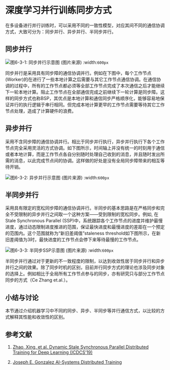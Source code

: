 <!--Copyright © Microsoft Corporation. All rights reserved.
  适用于[License](https://github.com/microsoft/AI-System/blob/main/LICENSE)版权许可-->



# 深度学习并行训练同步方式

  
在多设备进行并行训练时，可以采用不同的一致性模型，对应其间不同的通信协调方式，大致可分为：同步并行、异步并行、半同步并行。

## 同步并行

![图6-3-1: 同步并行示意图 ([图片来源](https://ucbrise.github.io/cs294-ai-sys-fa19/assets/lectures/lec06/06_distributed_training.pdf))](./img/image22.png)
:width:`600px`


同步并行是采用具有同步障的通信协调并行。例如在下图中，每个工作节点(Worker)的在进行了一些本地计算之后需要与其它工作节点通信协调。在通信协调的过程中，所有的工作节点都必须等全部工作节点完成了本次通信之后才能继续下一轮本地计算。阻止工作节点在全部通信完成之前继续下一轮计算是同步障。这样的同步方式也称BSP，其优点是本地计算和通信同步严格顺序化，能够容易地保证并行的执行逻辑于串行相同。但完成本地计算更早的工作节点需要等待其它工作节点处理，造成了计算硬件的浪费。


## 异步并行

采用不含同步障的通信协调并行。相比于同步并行执行，异步并行执行下各个工作节点完全采用灵活的方式协调。如下图所示，时间轴上并没有统一的时刻用于通信或者本地计算，而是工作节点各自分别随时处理自己收到的消息，并且随时发出所需的消息，以此完成节点间的协调。这样做的好处是没有全局同步障带来的相互等待开销。

![图6-3-2: 异步并行示意图 ([图片来源](https://ucbrise.github.io/cs294-ai-sys-fa19/assets/lectures/lec06/06_distributed_training.pdf))](./img/image23.png)
:width:`600px`


## 半同步并行

采用具有限定的宽松同步障的通信协调并行。半同步的基本思路是在严格同步和完全不受限制的异步并行之间取一个这种方案——受到限制的宽松同步。例如,
在 Stale Synchronous Parallel (SSP)中，系统跟踪各个工作节点的进度并维护最慢进度，通过动态限制进度推进的范围，保证最快进度和最慢进度的差距在一个预定的范围内。这个范围就称为“新旧差阈值”staleness threshold如下图所示，在新旧差阈值为3时，最快进度的工作节点会停下来等待最慢的工作节点。

![ 图6-3-3: 半同步SSP示意图 ([图片来源](https://ieeexplore.ieee.org/abstract/document/8885215)) ](./img/image24.png)
:width:`600px`



半同步并行通过对于更新的不一致程度的限制，以达到收敛性居于同步并行和异步并行之间的效果。除了同步时机的区别，目前并行同步方式的理论也涉及同步对象的选择上。例如相比于全局所有工作节点参与的同步，亦有研究只与部分工作节点同步的方式（Ce Zhang et.al.）。


## 小结与讨论

本节通过介绍机器学习中不同的同步、异步、半同步等并行通信方式，以比较的方式解释其性能和收敛性的区别。

## 参考文献

<div id="SSP"></div>

1. [Zhao, Xing, et al. Dynamic Stale Synchronous Parallel Distributed Training for Deep Learning (ICDCS’19)](https://ieeexplore.ieee.org/abstract/document/8885215)


<div id="AISysTraining"></div>

2. [Joseph E. Gonzalez AI-Systems Distributed Training](https://ucbrise.github.io/cs294-ai-sys-fa19/assets/lectures/lec06/06_distributed_training.pdf)

